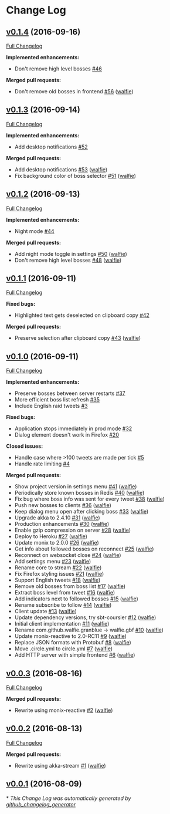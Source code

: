 # Change Log

## [v0.1.4](https://github.com/walfie/gbf-raidfinder/tree/v0.1.4) (2016-09-16)
[Full Changelog](https://github.com/walfie/gbf-raidfinder/compare/v0.1.3...v0.1.4)

**Implemented enhancements:**

- Don't remove high level bosses [\#46](https://github.com/walfie/gbf-raidfinder/issues/46)

**Merged pull requests:**

- Don't remove old bosses in frontend [\#56](https://github.com/walfie/gbf-raidfinder/pull/56) ([walfie](https://github.com/walfie))

## [v0.1.3](https://github.com/walfie/gbf-raidfinder/tree/v0.1.3) (2016-09-14)
[Full Changelog](https://github.com/walfie/gbf-raidfinder/compare/v0.1.2...v0.1.3)

**Implemented enhancements:**

- Add desktop notifications [\#52](https://github.com/walfie/gbf-raidfinder/issues/52)

**Merged pull requests:**

- Add desktop notifications [\#53](https://github.com/walfie/gbf-raidfinder/pull/53) ([walfie](https://github.com/walfie))
- Fix background color of boss selector [\#51](https://github.com/walfie/gbf-raidfinder/pull/51) ([walfie](https://github.com/walfie))

## [v0.1.2](https://github.com/walfie/gbf-raidfinder/tree/v0.1.2) (2016-09-13)
[Full Changelog](https://github.com/walfie/gbf-raidfinder/compare/v0.1.1...v0.1.2)

**Implemented enhancements:**

- Night mode [\#44](https://github.com/walfie/gbf-raidfinder/issues/44)

**Merged pull requests:**

- Add night mode toggle in settings [\#50](https://github.com/walfie/gbf-raidfinder/pull/50) ([walfie](https://github.com/walfie))
- Don't remove high level bosses [\#48](https://github.com/walfie/gbf-raidfinder/pull/48) ([walfie](https://github.com/walfie))

## [v0.1.1](https://github.com/walfie/gbf-raidfinder/tree/v0.1.1) (2016-09-11)
[Full Changelog](https://github.com/walfie/gbf-raidfinder/compare/v0.1.0...v0.1.1)

**Fixed bugs:**

- Highlighted text gets deselected on clipboard copy [\#42](https://github.com/walfie/gbf-raidfinder/issues/42)

**Merged pull requests:**

- Preserve selection after clipboard copy [\#43](https://github.com/walfie/gbf-raidfinder/pull/43) ([walfie](https://github.com/walfie))

## [v0.1.0](https://github.com/walfie/gbf-raidfinder/tree/v0.1.0) (2016-09-11)
[Full Changelog](https://github.com/walfie/gbf-raidfinder/compare/v0.0.3...v0.1.0)

**Implemented enhancements:**

- Preserve bosses between server restarts [\#37](https://github.com/walfie/gbf-raidfinder/issues/37)
- More efficient boss list refresh [\#35](https://github.com/walfie/gbf-raidfinder/issues/35)
- Include English raid tweets [\#3](https://github.com/walfie/gbf-raidfinder/issues/3)

**Fixed bugs:**

- Application stops immediately in prod mode [\#32](https://github.com/walfie/gbf-raidfinder/issues/32)
- Dialog element doesn't work in Firefox [\#20](https://github.com/walfie/gbf-raidfinder/issues/20)

**Closed issues:**

- Handle case where \>100 tweets are made per tick [\#5](https://github.com/walfie/gbf-raidfinder/issues/5)
- Handle rate limiting [\#4](https://github.com/walfie/gbf-raidfinder/issues/4)

**Merged pull requests:**

- Show project version in settings menu [\#41](https://github.com/walfie/gbf-raidfinder/pull/41) ([walfie](https://github.com/walfie))
- Periodically store known bosses in Redis [\#40](https://github.com/walfie/gbf-raidfinder/pull/40) ([walfie](https://github.com/walfie))
- Fix bug where boss info was sent for every tweet [\#38](https://github.com/walfie/gbf-raidfinder/pull/38) ([walfie](https://github.com/walfie))
- Push new bosses to clients [\#36](https://github.com/walfie/gbf-raidfinder/pull/36) ([walfie](https://github.com/walfie))
- Keep dialog menu open after clicking boss [\#33](https://github.com/walfie/gbf-raidfinder/pull/33) ([walfie](https://github.com/walfie))
- Upgrade akka to 2.4.10 [\#31](https://github.com/walfie/gbf-raidfinder/pull/31) ([walfie](https://github.com/walfie))
- Production enhancements [\#30](https://github.com/walfie/gbf-raidfinder/pull/30) ([walfie](https://github.com/walfie))
- Enable gzip compression on server [\#28](https://github.com/walfie/gbf-raidfinder/pull/28) ([walfie](https://github.com/walfie))
- Deploy to Heroku [\#27](https://github.com/walfie/gbf-raidfinder/pull/27) ([walfie](https://github.com/walfie))
- Update monix to 2.0.0 [\#26](https://github.com/walfie/gbf-raidfinder/pull/26) ([walfie](https://github.com/walfie))
- Get info about followed bosses on reconnect [\#25](https://github.com/walfie/gbf-raidfinder/pull/25) ([walfie](https://github.com/walfie))
- Reconnect on websocket close [\#24](https://github.com/walfie/gbf-raidfinder/pull/24) ([walfie](https://github.com/walfie))
- Add settings menu [\#23](https://github.com/walfie/gbf-raidfinder/pull/23) ([walfie](https://github.com/walfie))
- Rename core to stream [\#22](https://github.com/walfie/gbf-raidfinder/pull/22) ([walfie](https://github.com/walfie))
- Fix Firefox styling issues [\#21](https://github.com/walfie/gbf-raidfinder/pull/21) ([walfie](https://github.com/walfie))
- Support English tweets [\#18](https://github.com/walfie/gbf-raidfinder/pull/18) ([walfie](https://github.com/walfie))
- Remove old bosses from boss list [\#17](https://github.com/walfie/gbf-raidfinder/pull/17) ([walfie](https://github.com/walfie))
- Extract boss level from tweet [\#16](https://github.com/walfie/gbf-raidfinder/pull/16) ([walfie](https://github.com/walfie))
- Add indicators next to followed bosses [\#15](https://github.com/walfie/gbf-raidfinder/pull/15) ([walfie](https://github.com/walfie))
- Rename subscribe to follow [\#14](https://github.com/walfie/gbf-raidfinder/pull/14) ([walfie](https://github.com/walfie))
- Client update [\#13](https://github.com/walfie/gbf-raidfinder/pull/13) ([walfie](https://github.com/walfie))
- Update dependency versions, try sbt-coursier [\#12](https://github.com/walfie/gbf-raidfinder/pull/12) ([walfie](https://github.com/walfie))
- Initial client implementation [\#11](https://github.com/walfie/gbf-raidfinder/pull/11) ([walfie](https://github.com/walfie))
- Rename com.github.walfie.granblue -\> walfie.gbf [\#10](https://github.com/walfie/gbf-raidfinder/pull/10) ([walfie](https://github.com/walfie))
- Update monix-reactive to 2.0-RC11 [\#9](https://github.com/walfie/gbf-raidfinder/pull/9) ([walfie](https://github.com/walfie))
- Replace JSON formats with Protobuf [\#8](https://github.com/walfie/gbf-raidfinder/pull/8) ([walfie](https://github.com/walfie))
- Move .circle.yml to circle.yml [\#7](https://github.com/walfie/gbf-raidfinder/pull/7) ([walfie](https://github.com/walfie))
- Add HTTP server with simple frontend [\#6](https://github.com/walfie/gbf-raidfinder/pull/6) ([walfie](https://github.com/walfie))

## [v0.0.3](https://github.com/walfie/gbf-raidfinder/tree/v0.0.3) (2016-08-16)
[Full Changelog](https://github.com/walfie/gbf-raidfinder/compare/v0.0.2...v0.0.3)

**Merged pull requests:**

- Rewrite using monix-reactive [\#2](https://github.com/walfie/gbf-raidfinder/pull/2) ([walfie](https://github.com/walfie))

## [v0.0.2](https://github.com/walfie/gbf-raidfinder/tree/v0.0.2) (2016-08-13)
[Full Changelog](https://github.com/walfie/gbf-raidfinder/compare/v0.0.1...v0.0.2)

**Merged pull requests:**

- Rewrite using akka-stream [\#1](https://github.com/walfie/gbf-raidfinder/pull/1) ([walfie](https://github.com/walfie))

## [v0.0.1](https://github.com/walfie/gbf-raidfinder/tree/v0.0.1) (2016-08-09)


\* *This Change Log was automatically generated by [github_changelog_generator](https://github.com/skywinder/Github-Changelog-Generator)*